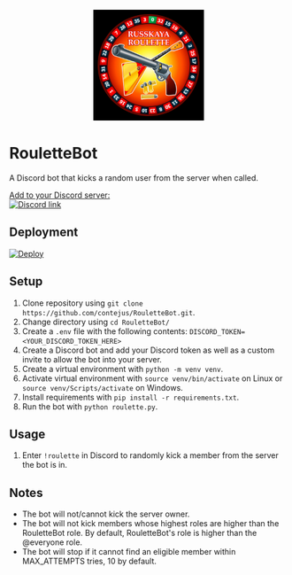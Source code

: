 <p align="center">
  <img src="./logo.jpg" width="200" title="RouletteBot" alt="RouletteBot">
</p>

# RouletteBot
A Discord bot that kicks a random user from the server when called.

<a href="https://discord.com/api/oauth2/authorize?client_id=721577851458945085&permissions=268435494&scope=bot">
    Add to your Discord server:
    <br />
    <img src="https://discord.com/assets/e4923594e694a21542a489471ecffa50.svg" alt="Discord link" width="150"/>
</a>

## Deployment
[![Deploy](https://www.herokucdn.com/deploy/button.svg)](https://heroku.com/deploy?template=https://github.com/contejus/RouletteBot/tree/master)

## Setup
1. Clone repository using `git clone https://github.com/contejus/RouletteBot.git`.
2. Change directory using `cd RouletteBot/`
3. Create a `.env` file with the following contents:
    `DISCORD_TOKEN=<YOUR_DISCORD_TOKEN_HERE>`
4. Create a Discord bot and add your Discord token as well as a custom invite to allow the bot into your server.
5. Create a virtual environment with `python -m venv venv`.
6. Activate virtual environment with `source venv/bin/activate` on Linux or `source venv/Scripts/activate` on Windows.
7. Install requirements with `pip install -r requirements.txt`.
8. Run the bot with `python roulette.py`.

## Usage
1. Enter `!roulette` in Discord to randomly kick a member from the server the bot is in.

## Notes
- The bot will not/cannot kick the server owner. 
- The bot will not kick members whose highest roles are higher than the RouletteBot role. By default, RouletteBot's role is higher than the @everyone role. 
- The bot will stop if it cannot find an eligible member within MAX_ATTEMPTS tries, 10 by default. 
